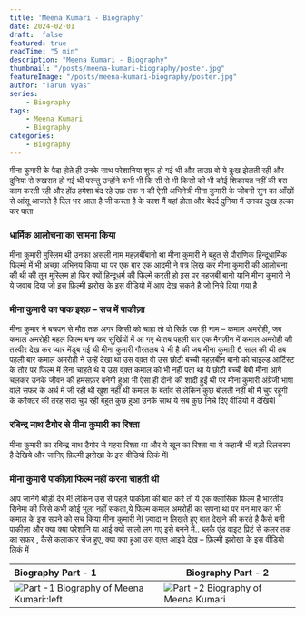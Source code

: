 ```yaml
---
title: 'Meena Kumari - Biography'
date: 2024-02-01
draft:  false   
featured: true  
readTime: "5 min"
description: "Meena Kumari - Biography"
thumbnail: "/posts/meena-kumari-biography/poster.jpg"
featureImage: "/posts/meena-kumari-biography/poster.jpg"
author: "Tarun Vyas"
series:
    - Biography
tags:
    - Meena Kumari
    - Biography
categories:     
    - Biography
---
```


मीना कुमारी के पैदा होते ही उनके साथ परेशानिया शुरू हो गई थी और ताउम्र वो ये दुःख झेलती रही और दुनिया से रुखसत हो गई थी परन्तु उन्होंने कभी भी कि सी से भी किसी की भी कोई शिकायत नहीं की बस काम करती रही और होंठ हमेशा बंद रहे उफ़ तक न की ऐसी अभिनेत्री मीना कुमारी के जीवनी सुन का आँखों से आंसू आजाते है दिल भर आता है जी करता है के काश मैं वहां होता और बेदर्द दुनिया में उनका दुःख हल्का कर पाता 

### धार्मिक आलोचना का सामना किया

मीना कुमारी मुस्लिम थी उनका असली नाम महज़बींबानो था मीना कुमारी ने बहुत से पौराणिक हिन्दूधार्मिक फिल्मो में भी अच्छा अभिनय किया था पर एक बार एक आदमी ने पत्र लिख कर मीना कुमारी की आलोचना की थी की तुम मुस्लिम हो फिर क्यों हिन्दूधर्म की फिल्में करती हो इस पर महजबीं बानो यानि मीना कुमारी ने ये जवाब दिया जो इस फ़िल्मी झरोख के इस वीडियो में आप देख सकते है जो निचे दिया गया है

### मीना कुमारी का पाक इश्क़ – सच में पाकीज़ा

मीना कुमार ने बचपन से मौत तक अगर किसी को चाहा तो वो सिर्फ एक ही नाम – कमाल अमरोही, जब कमाल अमरोही महल फिल्म बना कर सुर्खियों में आ गए थेIतब पहली बार एक मैगज़ीन में कमाल अमरोही की तस्वीर देख कर प्यार मेंडूब गई थी मीना कुमारी गौरतलब ये भी है की जब मीना कुमारी 6 साल की थी तब पहली बार कमाल अमरोही ने उन्हें देखा था उस वक़्त वो उस छोटी बच्ची महज़बीन बानो को चाइल्ड आर्टिस्ट के तौर पर फिल्म में लेना चाहते थे ये उस वक़्त कमाल को भी नहीं पता था ये छोटी बच्ची बेबी मीना आगे चलकर उनके जीवन की हमसफ़र बनेगी हुआ भी ऐसा ही दोनों की शादी हुई थी पर मीना कुमारी अंग्रेजी भाषा वाले सफर के अर्थ में जी रही थी खुश नहीं थी कमाल के बर्ताव से लेकिन कुछ बोलती नहीं थी मैं चुप रहूंगी के करैक्टर की तरह सदा चुप रही बहुत कुछ हुआ उनके साथ ये सब कुछ निचे दिए वीडियो में देखियेI

### रबिन्द्र नाथ टैगोर से मीना कुमारी का रिश्ता

मीना कुमारी का रबिन्द्र नाथ टैगोर से गहरा रिश्ता था और ये खून का रिश्ता था ये कहानी भी बड़ी दिलचस्प है देखिये और जानिए फ़िल्मी झरोखा के इस वीडियो लिकं मेंI

### मीना कुमारी पाकीज़ा फिल्म नहीं करना चाहती थी

आप जानेंगे थोड़ी देर में! लेकिन उस से पहले पाकीज़ा की बात करे तो ये एक क्लासिक फिल्म है भारतीय सिनेमा की जिसे कभी कोई भुला नहीं सकता,ये फिल्म कमाल अमरोही का सपना था पर मन मार कर भी कमाल के इस सपने को सच किया मीना कुमारी नेI
ज़्यादा न लिखते हुए बात देखने की करते है कैसे बनी पाकीज़ा और क्या क्या परेशानि या आई क्यों सालो लग गए इसे बनने में..
ब्लकै एंड वाइट प्रिटं से कलर तक का सफर , कैसे कलाकार चेंज हुए,
क्या क्या हुआ उस वक़्त आइये देख – फ़िल्मी झरोखा के इस वीडियो लिकं में

| Biography Part - 1    | Biography Part - 2 |
|:-------------------- | ------------------ | 
| ![Part -1 Biography of Meena Kumari::left](https://img.youtube.com/vi/gypKFWxXZ5U/0.jpg) | ![Part -2 Biography of Meena Kumari](https://img.youtube.com/vi/gypKFWxXZ5U/0.jpg)| 